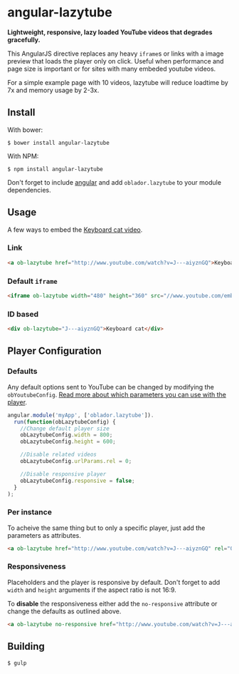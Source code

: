 angular-lazytube
================

**Lightweight, responsive, lazy loaded YouTube videos that degrades gracefully.**

This AngularJS directive replaces any heavy `iframe`s or links with a image preview that loads the player only on click. Useful when performance and page size is important or for sites with many embeded youtube videos. 

For a simple example page with 10 videos, lazytube will reduce loadtime by 7x and memory usage by 2-3x.

Install
-------
With bower:

    $ bower install angular-lazytube

With NPM:

    $ npm install angular-lazytube

Don't forget to include [angular](https://angularjs.org/) and add `oblador.lazytube` to your module dependencies. 

Usage
-----

A few ways to embed the [Keyboard cat video](http://www.youtube.com/watch?v=J---aiyznGQ).

### Link
```html
<a ob-lazytube href="http://www.youtube.com/watch?v=J---aiyznGQ">Keyboard cat</a>
```

### Default `iframe`

```html
<iframe ob-lazytube width="480" height="360" src="//www.youtube.com/embed/J---aiyznGQ" frameborder="0" allowfullscreen></iframe>
```

### ID based
```html
<div ob-lazytube="J---aiyznGQ">Keyboard cat</div>
```

Player Configuration
--------------------

### Defaults

Any default options sent to YouTube can be changed by modifying the `obYoutubeConfig`. [Read more about which parameters you can use with the player](https://developers.google.com/youtube/player_parameters).

```js
angular.module('myApp', ['oblador.lazytube']).
  run(function(obLazytubeConfig) {
    //Change default player size
    obLazytubeConfig.width = 800;
    obLazytubeConfig.height = 600;

    //Disable related videos
    obLazytubeConfig.urlParams.rel = 0;

    //Disable responsive player
    obLazytubeConfig.responsive = false;
  }
);
```

### Per instance

To acheive the same thing but to only a specific player, just add the parameters as attributes. 

```html
<a ob-lazytube href="http://www.youtube.com/watch?v=J---aiyznGQ" rel="0">Keyboard cat</a>
```


### Responsiveness

Placeholders and the player is responsive by default. Don't forget to add `width` and `height` arguments if the aspect ratio is not 16:9. 

To **disable** the responsiveness either add the `no-responsive` attribute or change the defaults as outlined above. 

```html
<a ob-lazytube no-responsive href="http://www.youtube.com/watch?v=J---aiyznGQ">Keyboard cat</a>
```


Building
--------

    $ gulp
